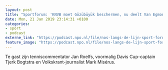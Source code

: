 ```yaml
---
layout: post
title: "Sportforum: 'KNVB moet Gözübüyük beschermen, nu deelt Van Egmond een sneer uit'"
date: Mon, 21 Jan 2019 23:14:31 +0100
categories: 
- sport 
- podcast 
externe_link: "https://podcast.npo.nl/file/nos-langs-de-lijn-sport-forum/3721/nporadio1_nos-langs-de-lijn-sport-forum_20190121_sportforum-knvb-moet-gozubuyuk-beschermen-nu-deelt-van-egmond-een-sneer-uit_S4DICJ.mp3"
feature_image: "https://podcast.npo.nl/file/nos-langs-de-lijn-sport-forum/3721/nporadio1_nos-langs-de-lijn-sport-forum_20190121_sportforum-knvb-moet-gozubuyuk-beschermen-nu-deelt-van-egmond-een-sneer-uit_S4DICJ.mp3"
---
```


Te gast zijn tenniscommentator Jan Roelfs, voormalig Davis Cup-captain Tjerk Bogtstra en Volkskrant-journalist Mark Misérus.
